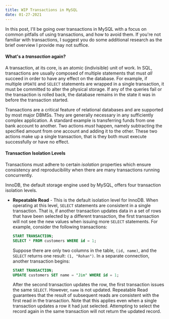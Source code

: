```yaml
---
title: WIP Transactions in MySQL
date: 01-27-2021
---
```


In this post, I'll be going over transactions in MySQL with a focus on common pitfalls of using transactions, and how to avoid them. If you're not familiar with transactions, I suggest you do some additional research as the brief overview I provide may not suffice.

#### What's a *transaction* again?

A transaction, at its core, is an atomic (indivisible) unit of work. In SQL, transactions are usually composed of multiple statements that must *all* succeed in order to have any effect on the database. For example, if multiple `UPDATE` and `SELECT` statements are wrapped in a single transaction, it must be committed to alter the physical storage. If any of the queries fail or the transaction is rolled back, the database remains in the state it was in before the transaction started.

Transactions are a critical feature of relational databases and are supported by most major DBMSs. They are generally necessary in any sufficiently complex application. A standard example is transferring funds from one bank account to another. Two actions *must* happen, namely subtracting the specified amount from one account and adding it to the other. These two actions make up a single transaction, that is they both must execute successfully or have no effect.

#### Transaction Isolation Levels

Transactions must adhere to certain *isolation* properties which ensure consistency and reproducibility when there are many transactions running concurrently.

InnoDB, the default storage engine used by MySQL, offers four transaction isolation levels.

- **Repeatable Read** - This is the default isolation level for InnoDB. When operating at this level, `SELECT` statements are consistent in a single transaction. That is, if another transaction updates data in a set of rows that have been selected by a different transaction, the first transaction will not see the new values when issuing more `SELECT` statements. For example, consider the following transactions:
  ```sql
  START TRANSACTION;
  SELECT * FROM customers WHERE id = 1;  
  ```
  Suppose there are only two columns in the table, `(id, name)`, and the `SELECT` returns one result: `(1, "Rohan")`. In a separate connection, another transaction begins:
  ```sql
  START TRANSACTION;
  UPDATE customers SET name = "Jim" WHERE id = 1;
  ```
  After the second transaction updates the row, the first transaction issues the same `SELECT`. However, `name` is not updated. Repeatable Read guarantees that the result of subsequent reads are consistent with the first read in the transaction. Note that this applies even when a single transaction updates a row it had just selected. Attempting to select the record again in the same transaction will not return the updated record.

